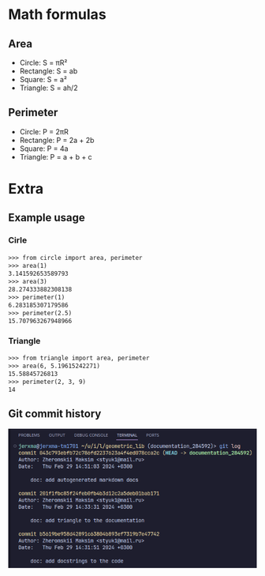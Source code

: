 # Math formulas
## Area
- Circle: S = πR²
- Rectangle: S = ab
- Square: S = a²
- Triangle: S = ah/2

## Perimeter
- Circle: P = 2πR
- Rectangle: P = 2a + 2b
- Square: P = 4a
- Triangle: P = a + b + c


# Extra
## Example usage
### Cirle
```
>>> from circle import area, perimeter
>>> area(1)
3.141592653589793
>>> area(3)
28.274333882308138
>>> perimeter(1)
6.283185307179586
>>> perimeter(2.5)
15.707963267948966
```
### Triangle
```
>>> from triangle import area, perimeter
>>> area(6, 5.19615242271) 
15.58845726813
>>> perimeter(2, 3, 9)
14
```

## Git commit history
![commit history](./git_history.png)